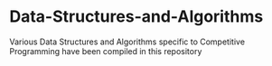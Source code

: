 # Data-Structures-and-Algorithms
Various Data Structures and Algorithms specific to Competitive Programming have been compiled in this repository 
